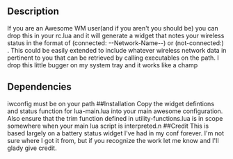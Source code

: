 ## Description
  If you are an Awesome WM user(and if you aren't you should be) you can drop this in your rc.lua and it will 
  generate a widget that notes your wireless status in the format of (connected: --Network-Name--) or (not-connected:)
  . This could be easily extended to include whatever wireless network data in pertinent to you that can be retrieved by calling
  executables on the path. I drop this little bugger on my system tray and it works like a champ
## Dependencies
  iwconfig must be on your path
##Installation
  Copy the widget defintions and status function for lua-main.lua into your main awesome configuration. Also ensure
that the trim function defined in utility-functions.lua is in scope somewhere when your main lua script is interpreted.n
##Credit
  This is based largely on a battery status widget I've had in my conf forever. I'm not sure where I got it from, 
  but if you recognize the work let me know and I'll glady give credit.